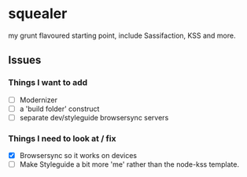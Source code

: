 squealer
========

my grunt flavoured starting point, include Sassifaction, KSS and more.

## Issues

### Things I want to add

- [ ] Modernizer
- [ ] a 'build folder' construct
- [ ] separate dev/styleguide browsersync servers

### Things I need to look at / fix

- [x] Browsersync so it works on devices
- [ ] Make Styleguide a bit more 'me' rather than the node-kss template.
